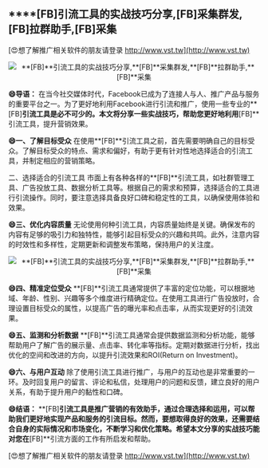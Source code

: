 ## ****[FB]**引流工具的实战技巧分享,**[FB]**采集群发,**[FB]**拉群助手,**[FB]**采集**

[😍想了解推广相关软件的朋友请登录 http://www.vst.tw](http://www.vst.tw)

 <center><img src="https://vst.tw/MP4/tuiguang/png/4.png" alt="**[FB]**引流工具的实战技巧分享,**[FB]**采集群发,**[FB]**拉群助手,**[FB]**采集"></center>

**😄导语：**
在当今社交媒体时代，Facebook已成为了连接人与人、推广产品与服务的重要平台之一。为了更好地利用Facebook进行引流和推广，使用一些专业的**[FB]**引流工具是必不可少的。本文将分享一些实战技巧，帮助您更好地利用**[FB]**引流工具，提升营销效果。

**😄一、了解目标受众**
在使用**[FB]**引流工具之前，首先需要明确自己的目标受众。了解目标受众的特点、需求和偏好，有助于更有针对性地选择适合的引流工具，并制定相应的营销策略。

二、选择适合的引流工具
市面上有各种各样的**[FB]**引流工具，如社群管理工具、广告投放工具、数据分析工具等。根据自己的需求和预算，选择适合的工具进行引流操作。同时，要注意选择具备良好口碑和稳定性的工具，以确保使用体验和效果。

**😄三、优化内容质量**
无论使用何种引流工具，内容质量始终是关键。确保发布的内容有足够的吸引力和独特性，能够引起目标受众的兴趣和共鸣。此外，注意内容的时效性和多样性，定期更新和调整发布策略，保持用户的关注度。

 <center><img src="https://vst.tw/MP4/tuiguang/png/2.png" alt="**[FB]**引流工具的实战技巧分享,**[FB]**采集群发,**[FB]**拉群助手,**[FB]**采集"></center>

**😄四、精准定位受众**
**[FB]**引流工具通常提供了丰富的定位功能，可以根据地域、年龄、性别、兴趣等多个维度进行精确定位。在使用工具进行广告投放时，合理设置目标受众的属性，以提高广告的曝光率和点击率，从而实现更好的引流效果。

**😄五、监测和分析数据**
**[FB]**引流工具通常会提供数据监测和分析功能，能够帮助用户了解广告的展示量、点击率、转化率等指标。定期对数据进行分析，找出优化的空间和改进的方向，以提升引流效果和ROI(Return on Investment)。

**😄六、与用户互动**
除了使用引流工具进行推广，与用户的互动也是非常重要的一环。及时回复用户的留言、评论和私信，处理用户的问题和反馈，建立良好的用户关系，有助于提升用户的黏性和口碑。

**😄结语：**
**[FB]**引流工具是推广营销的有效助手，通过合理选择和运用，可以帮助我们更好地实现产品和服务的引流目标。然而，要想取得良好的效果，还需要结合自身的实际情况和市场变化，不断学习和优化策略。希望本文分享的实战技巧能对您在**[FB]**引流方面的工作有所启发和帮助。

[😍想了解推广相关软件的朋友请登录 http://www.vst.tw](http://www.vst.tw)



